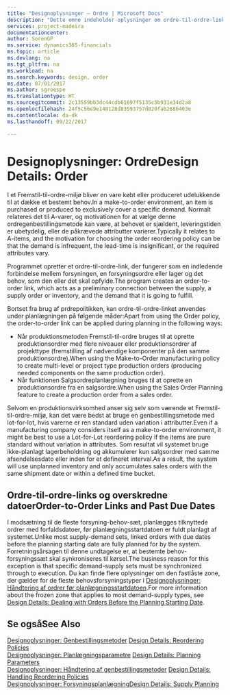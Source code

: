 ```yaml
---
title: "Designoplysninger – Ordre | Microsoft Docs"
description: "Dette emne indeholder oplysninger om ordre-til-ordre-links i et miljø med fremstil-til-ordre."
services: project-madeira
documentationcenter: 
author: SorenGP
ms.service: dynamics365-financials
ms.topic: article
ms.devlang: na
ms.tgt_pltfrm: na
ms.workload: na
ms.search.keywords: design, order
ms.date: 07/01/2017
ms.author: sgroespe
ms.translationtype: HT
ms.sourcegitcommit: 2c13559bb3dc44cdb61697f5135c5b931e34d2a8
ms.openlocfilehash: 24f5c56e9e148128d83593757d820fa62686403e
ms.contentlocale: da-dk
ms.lasthandoff: 09/22/2017

---
```

# <a name="design-details-order"></a><span data-ttu-id="039e9-103">Designoplysninger: Ordre</span><span class="sxs-lookup"><span data-stu-id="039e9-103">Design Details: Order</span></span>
<span data-ttu-id="039e9-104">I et Fremstil-til-ordre-miljø bliver en vare købt eller produceret udelukkende til at dække et bestemt behov.</span><span class="sxs-lookup"><span data-stu-id="039e9-104">In a make-to-order environment, an item is purchased or produced to exclusively cover a specific demand.</span></span> <span data-ttu-id="039e9-105">Normalt relateres det til A-varer, og motivationen for at vælge denne ordregenbestillingsmetode kan være, at behovet er sjældent, leveringstiden er ubetydelig, eller de påkrævede attributter varierer.</span><span class="sxs-lookup"><span data-stu-id="039e9-105">Typically it relates to A-items, and the motivation for choosing the order reordering policy can be that the demand is infrequent, the lead-time is insignificant, or the required attributes vary.</span></span>  
  
<span data-ttu-id="039e9-106">Programmet opretter et ordre-til-ordre-link, der fungerer som en indledende forbindelse mellem forsyningen, en forsyningsordre eller lager og det behov, som den eller det skal opfylde.</span><span class="sxs-lookup"><span data-stu-id="039e9-106">The program creates an order-to-order link, which acts as a preliminary connection between the supply, a supply order or inventory, and the demand that it is going to fulfill.</span></span>  
  
<span data-ttu-id="039e9-107">Bortset fra brug af prdrepolitikken, kan ordre-til-ordre-linket anvendes under planlægningen på følgende måder:</span><span class="sxs-lookup"><span data-stu-id="039e9-107">Apart from using the Order policy, the order-to-order link can be applied during planning in the following ways:</span></span>  
  
* <span data-ttu-id="039e9-108">Når produktionsmetoden Fremstil-til-ordre bruges til at oprette produktionsordrer med flere niveauer eller produktionsordrer af projekttype (fremstilling af nødvendige komponenter på den samme produktionsordre).</span><span class="sxs-lookup"><span data-stu-id="039e9-108">When using the Make-to-Order manufacturing policy to create multi-level or project type production orders (producing needed components on the same production order).</span></span>  
* <span data-ttu-id="039e9-109">Når funktionen Salgsordreplanlægning bruges til at oprette en produktionsordre fra en salgsordre.</span><span class="sxs-lookup"><span data-stu-id="039e9-109">When using the Sales Order Planning feature to create a production order from a sales order.</span></span>  
  
<span data-ttu-id="039e9-110">Selvom en produktionsvirksomhed anser sig selv som værende et Fremstil-til-ordre-miljø, kan det være bedst at bruge en genbestillingsmetode med lot-for-lot, hvis varerne er ren standard uden variation i attributter.</span><span class="sxs-lookup"><span data-stu-id="039e9-110">Even if a manufacturing company considers itself as a make-to-order environment, it might be best to use a Lot-for-Lot reordering policy if the items are pure standard without variation in attributes.</span></span> <span data-ttu-id="039e9-111">Som resultat vil systemet bruge ikke-planlagt lagerbeholdning og akkumulerer kun salgsordrer med samme afsendelsesdato eller inden for et defineret interval.</span><span class="sxs-lookup"><span data-stu-id="039e9-111">As a result, the system will use unplanned inventory and only accumulates sales orders with the same shipment date or within a defined time bucket.</span></span>  
  
## <a name="order-to-order-links-and-past-due-dates"></a><span data-ttu-id="039e9-112">Ordre-til-ordre-links og overskredne datoer</span><span class="sxs-lookup"><span data-stu-id="039e9-112">Order-to-Order Links and Past Due Dates</span></span>  
<span data-ttu-id="039e9-113">I modsætning til de fleste forsyning-behov-sæt, planlægges tilknyttede ordrer med forfaldsdatoer, før planlægningsstartdatoen er fuldt planlagt af systemet.</span><span class="sxs-lookup"><span data-stu-id="039e9-113">Unlike most supply-demand sets, linked orders with due dates before the planning starting date are fully planned for by the system.</span></span> <span data-ttu-id="039e9-114">Forretningsårsagen til denne undtagelse er, at bestemte behov-forsyningssæt skal synkroniseres til kørsel.</span><span class="sxs-lookup"><span data-stu-id="039e9-114">The business reason for this exception is that specific demand-supply sets must be synchronized through to execution.</span></span> <span data-ttu-id="039e9-115">Du kan finde flere oplysninger om den fastlåste zone, der gælder for de fleste behovsforsyningstyper i [Designoplysninger: Håndtering af ordrer før planlægningsstartdatoen](design-details-dealing-with-orders-before-the-planning-starting-date.md).</span><span class="sxs-lookup"><span data-stu-id="039e9-115">For more information about the frozen zone that applies to most demand-supply types, see [Design Details: Dealing with Orders Before the Planning Starting Date](design-details-dealing-with-orders-before-the-planning-starting-date.md).</span></span>  
  
## <a name="see-also"></a><span data-ttu-id="039e9-116">Se også</span><span class="sxs-lookup"><span data-stu-id="039e9-116">See Also</span></span>  
<span data-ttu-id="039e9-117">[Designoplysninger: Genbestillingsmetoder](design-details-reordering-policies.md) </span><span class="sxs-lookup"><span data-stu-id="039e9-117">[Design Details: Reordering Policies](design-details-reordering-policies.md) </span></span>  
<span data-ttu-id="039e9-118">[Designoplysninger: Planlægningsparametre](design-details-planning-parameters.md) </span><span class="sxs-lookup"><span data-stu-id="039e9-118">[Design Details: Planning Parameters](design-details-planning-parameters.md) </span></span>  
<span data-ttu-id="039e9-119">[Designoplysninger: Håndtering af genbestillingsmetoder](design-details-handling-reordering-policies.md) </span><span class="sxs-lookup"><span data-stu-id="039e9-119">[Design Details: Handling Reordering Policies](design-details-handling-reordering-policies.md) </span></span>  
[<span data-ttu-id="039e9-120">Designoplysninger: Forsyningsplanlægning</span><span class="sxs-lookup"><span data-stu-id="039e9-120">Design Details: Supply Planning</span></span>](design-details-supply-planning.md)
